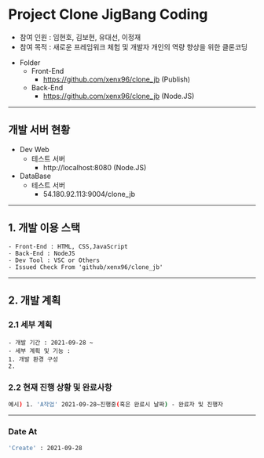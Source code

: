 # Project Clone JigBang Coding
- 참여 인원 : 임현호, 김보현, 유대선, 이정재
- 참여 목적 : 새로운 프레임워크 체험 및 개발자 개인의 역량 향상을 위한 클론코딩   
* Folder 
  - Front-End
    + https://github.com/xenx96/clone_jb (Publish)
  - Back-End
    + https://github.com/xenx96/clone_jb (Node.JS)
    
***
## 개발 서버 현황
* Dev Web 
  - 테스트 서버
    + http://localhost:8080 (Node.JS)
* DataBase
  - 테스트 서버
    + 54.180.92.113:9004/clone_jb



   
***
## 1. 개발 이용 스택
```
- Front-End : HTML, CSS,JavaScript
- Back-End : NodeJS
- Dev Tool : VSC or Others
- Issued Check From 'github/xenx96/clone_jb'
```   
***
## 2. 개발 계획
### 2.1 세부 계획
```
- 개발 기간 : 2021-09-28 ~
- 세부 계획 및 기능 : 
1. 개발 환경 구성
2. 
```
### 2.2 현재 진행 상황 및 완료사항
```sh
예시) 1. 'A작업' 2021-09-28~진행중(혹은 완료시 날짜) - 완료자 및 진행자
```
***

### Date At
```bash
'Create' : 2021-09-28
```


